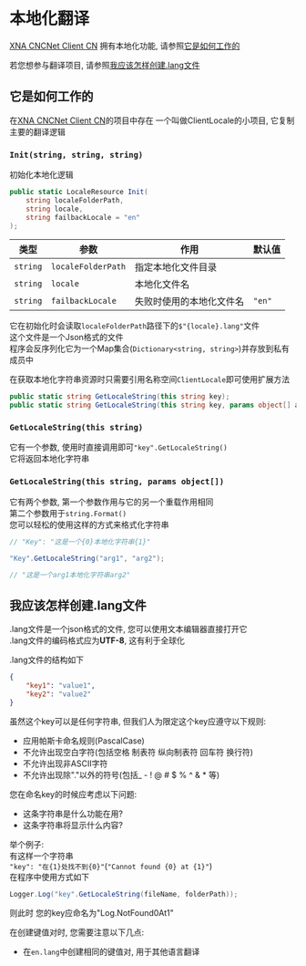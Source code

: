 # 本地化翻译

[XNA CNCNet Client CN](//github.com/YR-Client-Team/xna-cncnet-client-CN)
拥有本地化功能, 请参照[它是如何工作的](#它是如何工作的)

若您想参与翻译项目, 请参照[我应该怎样创建.lang文件](#我应该怎样创建.lang文件)

## 它是如何工作的

在[XNA CNCNet Client CN](//github.com/YR-Client-Team/xna-cncnet-client-CN)的项目中存在
一个叫做ClientLocale的小项目, 它复制主要的翻译逻辑

### `Init(string, string, string)`

初始化本地化逻辑

```csharp
public static LocaleResource Init(
    string localeFolderPath,
    string locale,
    string failbackLocale = "en"
);
```

类型|参数|作用|默认值
|-|-|-|-|
`string`|`localeFolderPath`|指定本地化文件目录
`string`|`locale`|本地化文件名
`string`|`failbackLocale`|失败时使用的本地化文件名|`"en"`

它在初始化时会读取`localeFolderPath`路径下的`$"{locale}.lang"`文件  
这个文件是一个Json格式的文件  
程序会反序列化它为一个Map集合(`Dictionary<string, string>`)并存放到私有成员中  

在获取本地化字符串资源时只需要引用名称空间`ClientLocale`即可使用扩展方法

```csharp
public static string GetLocaleString(this string key);
public static string GetLocaleString(this string key, params object[] args);
```

### `GetLocaleString(this string)`

它有一个参数, 使用时直接调用即可`"key".GetLocaleString()`  
它将返回本地化字符串

### `GetLocaleString(this string, params object[])`

它有两个参数, 第一个参数作用与它的另一个重载作用相同  
第二个参数用于`string.Format()`  
您可以轻松的使用这样的方式来格式化字符串

```csharp
// "Key": "这是一个{0}本地化字符串{1}"

"Key".GetLocaleString("arg1", "arg2");

// "这是一个arg1本地化字符串arg2"
```

## 我应该怎样创建.lang文件

.lang文件是一个json格式的文件, 您可以使用文本编辑器直接打开它  
.lang文件的编码格式应为**UTF-8**, 这有利于全球化  

.lang文件的结构如下

```json
{
    "key1": "value1",
    "key2": "value2"
}
```

虽然这个key可以是任何字符串, 但我们人为限定这个key应遵守以下规则:

- 应用帕斯卡命名规则(PascalCase)
- 不允许出现空白字符(包括空格 制表符 纵向制表符 回车符 换行符)
- 不允许出现非ASCII字符
- 不允许出现除"."以外的符号(包括_ - ! @ # $ % ^ & * 等)

您在命名key的时候应考虑以下问题:

- 这条字符串是什么功能在用?
- 这条字符串将显示什么内容?

举个例子:  
有这样一个字符串  
`"key": "在{1}处找不到{0}"`(`"Cannot found {0} at {1}"`)  
在程序中使用方式如下

```csharp
Logger.Log("key".GetLocaleString(fileName, folderPath));
```

则此时 您的key应命名为"Log.NotFound0At1"

在创建键值对时, 您需要注意以下几点:  

- 在`en.lang`中创建相同的键值对, 用于其他语言翻译
